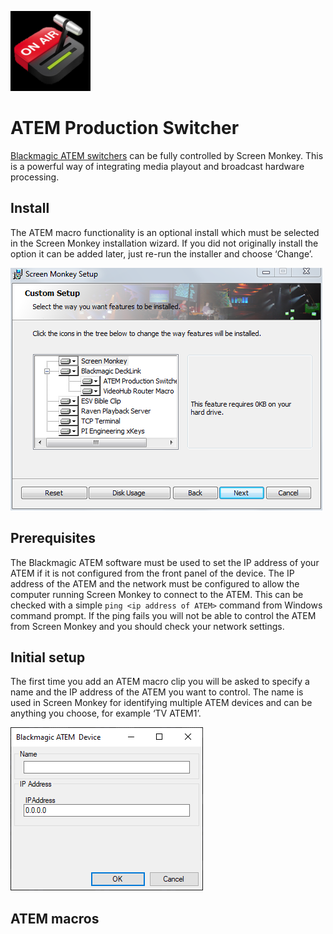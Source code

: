 ![](../../images/ATEM.png)
# ATEM Production Switcher

[Blackmagic ATEM switchers](https://www.blackmagicdesign.com/products) can be fully controlled by Screen Monkey. This is a powerful way of integrating media playout and broadcast hardware processing. 

## Install 
The ATEM macro functionality is an optional install which must be selected in the Screen Monkey installation wizard. If you did not originally install the option it can be added later, just re-run the installer and choose ‘Change’.

![](../../images/install-options.png)

## Prerequisites 
The Blackmagic ATEM software must be used to set the IP address of your ATEM if it is not configured from the front panel of the device. The IP address of the ATEM and the network must be configured to allow the computer running Screen Monkey to connect to the ATEM. This can be checked with a simple `ping <ip address of ATEM>` command from Windows command prompt. If the ping fails you will not be able to control the ATEM from Screen Monkey and you should check your network settings.

## Initial setup
The first time you add an ATEM macro clip you will be asked to specify a name and the IP address of the ATEM you want to control. The name is used in Screen Monkey for identifying multiple ATEM devices and can be anything you choose, for example ‘TV ATEM1’.

![](../../images/macro-atem-new.png)

## ATEM macros

